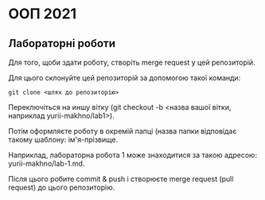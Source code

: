 # ООП 2021 

## Лабораторні роботи

Для того, щоби здати роботу, створіть merge request у цей репозиторій. 

Для цього склонуйте цей репозиторій за допомогою такої команди:

```
git clone <шлях до репозиторію>
```

Переключіться на иншу вітку (git checkout -b <назва вашої вітки, наприклад yurii-makhno/lab1>).

Потім оформляєте роботу в окремій папці (назва папки відповідає такому шаблону: ім'я-прізвище. 

Наприклад, лабораторна робота 1 може знаходитися за такою адресою: yurii-makhno/lab-1.md.

Після цього робите commit & push і створюєте merge request (pull request) до цього репозиторію.